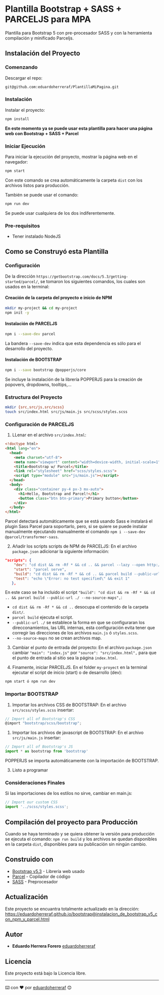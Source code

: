 # Plantilla Bootstrap + SASS + PARCELJS para MPA

Plantilla para Bootstrap 5 con pre-procesador SASS y con la herramienta compilación y minificado Parceljs.

## Instalación del Proyecto

### Comenzando

Descargar el repo:

```bash
git@github.com:eduardoherreraf/PlantillaMiPagina.git
```

### Instalación

Instalar el proyecto:

```bash
npm install
```

**En este momento ya se puede usar esta plantilla para hacer una página web con Bootstrap + SASS + Parcel**

### Iniciar Ejecución

Para iniciar la ejecución del proyecto, mostrar la página web en el navegador:

```bash
npm start
```

Con este comando se crea automáticamente la carpeta ```dist``` con los archivos listos para producción.

También se puede usar el comando:

```bash
npm run dev
```

Se puede usar cualquiera de los dos indiferentemente.

### Pre-requisitos

- Tener instalado NodeJS

## Como se Construyó esta Plantilla

### Configuración

De la dirección ```https://getbootstrap.com/docs/5.3/getting-started/parcel/```, se tomaron los siguientes comandos, los cuales son usados en la terminal:

#### Creación de la carpeta del proyecto e inicio de NPM

```bash
mkdir my-project && cd my-project
npm init -y
```

#### Instalación de PARCELJS

```bash
npm i --save-dev parcel
```

La bandera ```--save-dev``` indica que esta dependencia es sólo para el desarrollo del proyecto.

#### Instalación de BOOTSTRAP

```bash
npm i --save bootstrap @popperjs/core
```

Se incluye la instalación de la librería POPPERJS para la creación de popovers, dropdowns, tooltips,...

### Estructura del Proyecto

```bash
mkdir {src,src/js,src/scss}
touch src/index.html src/js/main.js src/scss/styles.scss
```

### Configuración de PARCELJS

1. LLenar en el archivo ```src/index.html```:

```html
<!doctype html>
<html lang="en">
  <head>
    <meta charset="utf-8">
    <meta name="viewport" content="width=device-width, initial-scale=1">
    <title>Bootstrap w/ Parcel</title>
    <link rel="stylesheet" href="scss/styles.scss">
    <script type="module" src="js/main.js"></script>
  </head>
  <body>
    <div class="container py-4 px-3 mx-auto">
      <h1>Hello, Bootstrap and Parcel!</h1>
      <button class="btn btn-primary">Primary button</button>
    </div>
  </body>
</html>
```

Parcel detectará automáticamente que se está usando Sass e instalará el plugin Sass Parcel para soportarlo, pero, si se quiere se puede instalar manualmente ejecutando manualmente el comando ```npm i --save-dev @parcel/transformer-sass```.

2. Añadir los scripts scripts de NPM de PARCELJS:
En el archivo ```package.json``` adicionar la siguiente información:

```json
"scripts": {
    "dev": "cd dist && rm -Rf * && cd .. && parcel --lazy --open http://localhost:1234/ --no-source-maps",
    "start": "parcel serve",
    "build": "cd dist && rm -Rf * && cd .. && parcel build --public-url ./ --no-source-maps",
    "test": "echo \"Error: no test specified\" && exit 1"
   },
  ```

En este caso se ha incluido el script ```"build": "cd dist && rm -Rf * && cd .. && parcel build --public-url ./ --no-source-maps",```:

- ```cd dist && rm -Rf * && cd ..``` desocupa el contenido de la carpeta ```dist/```.
- ```parcel build``` ejecuta el script.
- ```--public-url ./``` se establece la forma en que se configuraran los direcconamientos, las URL internas, esta configuración evita tener que corregir las direcciones de los archivos ```main.js``` ó ```styles.scss```.
- ```--no-source-maps``` no se crean archivos map.

3. Cambiar el punto de entrada del proyecto:
En el archivo ```package.json``` cambiar ```"main": "index.js"``` por ```"source": "src/index.html",``` para que el punto de entrada al sitio sea la página ```index.html```.

4. Finamente, iniciar PARCELJS. En el folder ```my-proyect``` en la terminal ejecutar el script de inicio (start) o de desarrollo (dev):

```bash
npm start ó npm run dev
```

### Importar BOOTSTRAP

1. Importar los archivos CSS de BOOTSTRAP:
En el archivo ```src/scss/styles.scss``` insertar:

```javascript
// Import all of Bootstrap's CSS
@import "bootstrap/scss/bootstrap";
```

1. Importar los archivos de javascript de BOOTSTRAP:
En el archivo ```src/js/main.js``` insertar:

```js
// Import all of Bootstrap's JS
import * as bootstrap from 'bootstrap'
```

POPPERJS se importa automáticamente con la importación de BOOTSTRAP.

3. Listo a programar

### Consideraciones Finales

Si las importaciones de los estilos no sirve, cambiar en main.js:

```js
// Import our custom CSS
import '../scss/styles.scss';
```

## Compilación del proyecto para Producción

Cuando se haya terminado y se quiera obtener la versión para producción se ejecuta el comando: ```npm run build``` y los archivos se quedan disponibles en la carpeta ```dist```, disponibles para su publicación sin ningún cambio.

## Construido con

- [Bootstrap v5.3](https://getbootstrap.com/) - Librería web usado
- [Parcel](https://parceljs.org/) - Copilador de código
- [SASS](https://sass-lang.com/) - Preprocesador

## Actualización
Este proyecto se encuantra totalmente actualizado en la dirección: https://eduardoherreraf.github.io/bootstrap@instalacion_de_bootstrap_v5_con_npm_y_parcel.html

## Autor

- **Eduardo Herrera Forero** [eduardoherreraf](https://github.com/eduardoherreraf)

## Licencia

Este proyecto está bajo la Licencia libre.

---
⌨️ con ❤️ por [eduardoherreraf](https://github.com/eduardoherreraf) 😊
